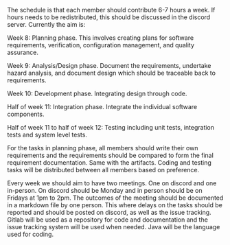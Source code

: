 The schedule is that each member should contribute 6-7 hours a week. If hours needs to be redistributed, this should be discussed in the discord server. Currently the aim is:

Week 8: Planning phase. This involves creating plans for software requirements, verification, configuration management, and quality assurance.

Week 9: Analysis/Design phase. Document the requirements, undertake hazard analysis, and document design which should be traceable back to requirements.

Week 10: Development phase. Integrating design through code.

Half of week 11: Integration phase. Integrate the individual software components. 

Half of week 11 to half of week 12: Testing including unit tests, integration tests and system level tests.

For the tasks in planning phase, all members should write their own requirements and the requirements should be compared to form the final requirement documentation. Same with the artifacts.
Coding and testing tasks will be distributed between all members based on preference. 

Every week we should aim to have two meetings. One on discord and one in-person. On discord should be Monday and in person should be on Fridays at 1pm to 2pm. 
The outcomes of the meeting should be documented in a markdown file by one person. This where delays on the tasks should be reported and should be posted on discord, as well as the issue tracking.
Gitlab will be used as a repository for code and documentation and the issue tracking system will be used when needed. Java will be the language used for coding.


